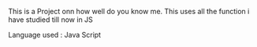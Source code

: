 This is a Project onn how well do you know me.
This uses all the function i have studied till now in JS

Language used :
Java Script
